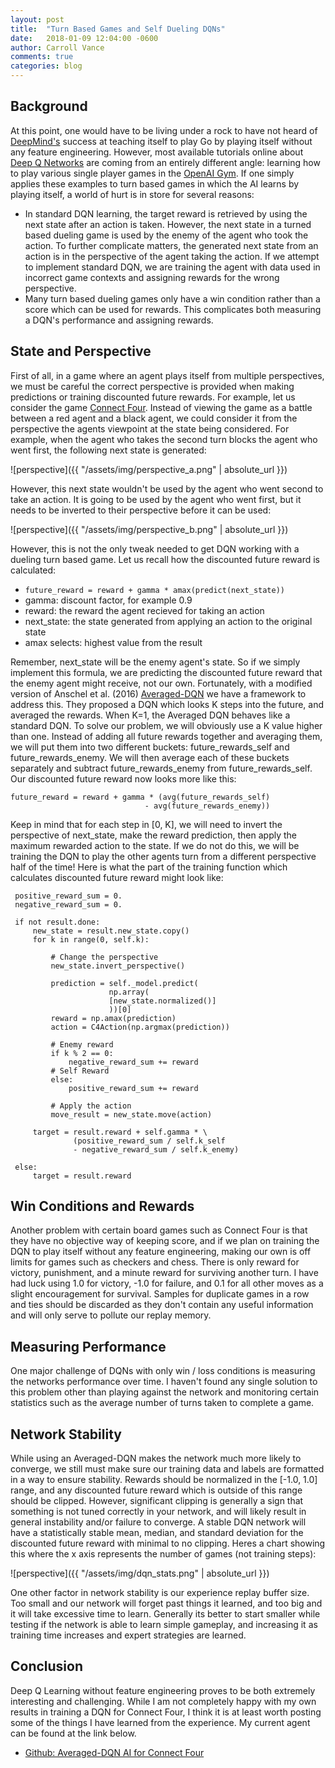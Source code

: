 ```yaml
---
layout: post
title:  "Turn Based Games and Self Dueling DQNs"
date:   2018-01-09 12:04:00 -0600
author: Carroll Vance
comments: true
categories: blog
---
```

## Background
At this point, one would have to be living under a rock to have not heard of [DeepMind's][deepmind] success at teaching itself to play Go by playing itself without any feature engineering. However, most available tutorials online about [Deep Q Networks][dqn] are coming from an entirely different angle: learning how to play various single player games in the [OpenAI Gym][openai-gym]. If one simply applies these examples to turn based games in which the AI learns by playing itself, a world of hurt is in store for several reasons:

* In standard DQN learning, the target reward is retrieved by using the next state after an action is taken. However, the next state in a turned based dueling game is used by the enemy of the agent who took the action. To further complicate matters, the generated next state from an action is in the perspective of the agent taking the action. If we attempt to implement standard DQN, we are training the agent with data used in incorrect game contexts and assigning rewards for the wrong perspective.
* Many turn based dueling games only have a win condition rather than a score which can be used for rewards. This complicates both measuring a DQN's performance and assigning rewards.

## State and Perspective
First of all, in a game where an agent plays itself from multiple perspectives, we must be careful the correct perspective is provided when making predictions or training discounted future rewards. For example, let us consider the game [Connect Four][connect-four]. Instead of viewing the game as a battle between a red agent and a black agent, we could consider it from the perspective the agents viewpoint at the state being considered. For example, when the agent who takes the second turn blocks the agent who went first, the following next state is generated:

![perspective]({{ "/assets/img/perspective_a.png" | absolute_url }})

However, this next state wouldn't be used by the agent who went second to take an action. It is going to be used by the agent who went first, but it needs to be inverted to their perspective before it can be used:

![perspective]({{ "/assets/img/perspective_b.png" | absolute_url }})

However, this is not the only tweak needed to get DQN working with a dueling turn based game. Let us recall how the discounted future reward is calculated:
* `future_reward = reward + gamma * amax(predict(next_state))`
* gamma: discount factor, for example 0.9
* reward: the reward the agent recieved for taking an action
* next_state: the state generated from applying an action to the original state
* amax selects: highest value from the result

Remember, next_state will be the enemy agent's state. So if we simply implement this formula, we are predicting the discounted future reward that the enemy agent might receive, not our own. Fortunately, with a modified version of Anschel et al. (2016) [Averaged-DQN][averaged-dqn] we have a framework to address this. They proposed a DQN which looks K steps into the future, and averaged the rewards. When K=1, the Averaged DQN behaves like a standard DQN. To solve our problem, we will obviously use a K value higher than one. Instead of adding all future rewards together and averaging them, we will put them into two different buckets: future_rewards_self and future_rewards_enemy. We will then average each of these buckets separately and subtract future_rewards_enemy from future_rewards_self. Our discounted future reward now looks more like this:

```
future_reward = reward + gamma * (avg(future_rewards_self)
                              - avg(future_rewards_enemy))
```

Keep in mind that for each step in [0, K], we will need to invert the perspective of next_state, make the reward prediction, then apply the maximum rewarded action to the state. If we do not do this, we will be training the DQN to play the other agents turn from a different perspective half of the time! Here is what the part of the training function which calculates discounted future reward might look like:

```
 positive_reward_sum = 0.
 negative_reward_sum = 0.

 if not result.done:
     new_state = result.new_state.copy()
     for k in range(0, self.k):

         # Change the perspective
         new_state.invert_perspective()

         prediction = self._model.predict(
                      np.array(
                      [new_state.normalized()]
                      ))[0]
         reward = np.amax(prediction)
         action = C4Action(np.argmax(prediction))

         # Enemy reward
         if k % 2 == 0:
             negative_reward_sum += reward
         # Self Reward
         else:
             positive_reward_sum += reward

         # Apply the action
         move_result = new_state.move(action)

     target = result.reward + self.gamma * \
              (positive_reward_sum / self.k_self
              - negative_reward_sum / self.k_enemy)

 else:
     target = result.reward
```

## Win Conditions and Rewards
Another problem with certain board games such as Connect Four is that they have no objective way of keeping score, and if we plan on training the DQN to play itself without any feature engineering, making our own is off limits for games such as checkers and chess. There is only reward for victory, punishment, and a minute reward for surviving another turn. I have had luck using 1.0 for victory, -1.0 for failure, and 0.1 for all other moves as a slight encouragement for survival. Samples for duplicate games in a row and ties should be discarded as they don't contain any useful information and will only serve to pollute our replay memory.

## Measuring Performance
One major challenge of DQNs with only win / loss conditions is measuring the networks performance over time. I haven't found any single solution to this problem other than playing against the network and monitoring certain statistics such as the average number of turns taken to complete a game.

## Network Stability
While using an Averaged-DQN makes the network much more likely to converge, we still must make sure our training data and labels are formatted in a way to ensure stability. Rewards should be normalized in the [-1.0, 1.0] range, and any discounted future reward which is outside of this range should be clipped. However, significant clipping is generally a sign that something is not tuned correctly in your network, and will likely result in general instability and/or failure to converge. A stable DQN network will have a statistically stable mean, median, and standard deviation for the discounted future reward with minimal to no clipping. Heres a chart showing this where the x axis represents the number of games (not training steps):

![perspective]({{ "/assets/img/dqn_stats.png" | absolute_url }})

One other factor in network stability is our experience replay buffer size. Too small and our network will forget past things it learned, and too big and it will take excessive time to learn. Generally its better to start smaller while testing if the network is able to learn simple gameplay, and increasing it as training time increases and expert strategies are learned.

## Conclusion
Deep Q Learning without feature engineering proves to be both extremely interesting and challenging. While I am not completely happy with my own results in training a DQN for Connect Four, I think it is at least worth posting some of the things I have learned from the experience. My current agent can be found at the link below.
* [Github: Averaged-DQN AI for Connect Four][dqn-connectfour]

[averaged-dqn]: https://arxiv.org/abs/1611.01929
[connect-four]: https://en.wikipedia.org/wiki/Connect_Four
[dqn-connectfour]: https://github.com/csvance/deep-learning-connect-four
[deepmind]: https://deepmind.com
[alphago]: https://deepmind.com/research/alphago/
[dqn]: https://deepmind.com/research/dqn/
[openai-gym]: https://github.com/openai/gym
